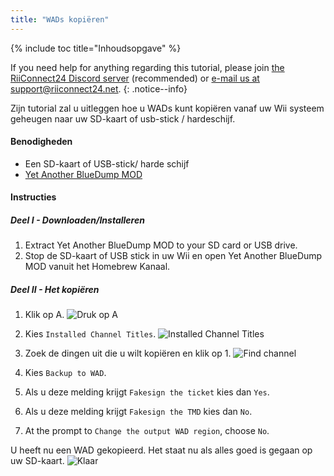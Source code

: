 ```yaml
---
title: "WADs kopiëren"
---
```


{% include toc title="Inhoudsopgave" %}

If you need help for anything regarding this tutorial, please join [the RiiConnect24 Discord server](https://discord.gg/rc24) (recommended) or [e-mail us at support@riiconnect24.net](mailto:support@riiconnect24.net).
{: .notice--info}

Zijn tutorial zal u uitleggen hoe u WADs kunt kopiëren vanaf uw Wii systeem geheugen naar uw SD-kaart of usb-stick / hardeschijf.

#### Benodigheden
* Een SD-kaart of USB-stick/ harde schijf
* [Yet Another BlueDump MOD](https://hbb1.oscwii.org/hbb/Yet-Another-BlueDump-Mod/Yet-Another-BlueDump-Mod.zip)

#### Instructies
##### Deel I - Downloaden/Installeren

1. Extract Yet Another BlueDump MOD to your SD card or USB drive.
2. Stop de SD-kaart of USB stick in uw Wii en open Yet Another BlueDump MOD vanuit het Homebrew Kanaal.

##### Deel II - Het kopiëren
1. Klik op A. ![Druk op A](/images/DumpWADS/2.png)

2. Kies `Installed Channel Titles`. ![Installed Channel Titles](/images/DumpWADS/3.png)

3. Zoek de dingen uit die u wilt kopiëren en klik op 1. ![Find channel](/images/DumpWADS/4.png)

4. Kies `Backup to WAD`.
5. Als u deze melding krijgt `Fakesign the ticket` kies dan `Yes`.
6. Als u deze melding krijgt `Fakesign the TMD` kies dan `No`.
7. At the prompt to `Change the output WAD region`, choose `No`.

U heeft nu een WAD gekopieerd. Het staat nu als alles goed is gegaan op uw SD-kaart. ![Klaar](/images/DumpWADS/5.png)
